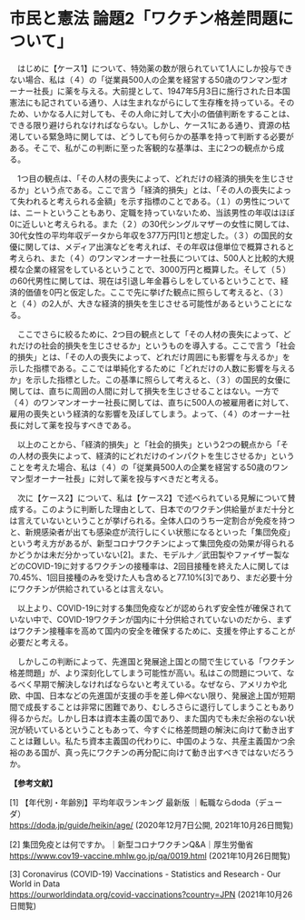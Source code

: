 # 市民と憲法 論題2「ワクチン格差問題について」

　はじめに【ケース1】について、特効薬の数が限られていて1人にしか投与できない場合、私は（４）の「従業員500人の企業を経営する50歳のワンマン型オーナー社長」に薬を与える。大前提として、1947年5月3日に施行された日本国憲法にも記されている通り、人は生まれながらにして生存権を持っている。そのため、いかなる人に対しても、その人命に対して大小の価値判断をすることは、できる限り避けられなければならない。しかし、ケース1にある通り、資源の枯渇している緊急時に関しては、どうしても何らかの基準を持って判断する必要がある。そこで、私がこの判断に至った客観的な基準は、主に2つの観点から成る。

　1つ目の観点は、「その人材の喪失によって、どれだけの経済的損失を生じさせるか」という点である。ここで言う「経済的損失」とは、「その人の喪失によって失われると考えられる金額」を示す指標のことである。（１）の男性については、ニートということもあり、定職を持っていないため、当該男性の年収はほぼ0に近しいと考えられる。また（２）の30代シングルマザーの女性に関しては、30代女性の平均年収データから年収を377万円[1]と想定した。（３）の国民的女優に関しては、メディア出演などを考えれば、その年収は億単位で概算されると考えられ、また（４）のワンマンオーナー社長については、500人と比較的大規模な企業の経営をしているということで、3000万円と概算した。そして（５）の60代男性に関しては、現在は引退し年金暮らしをしているということで、経済的価値を0円と仮定した。ここで先に挙げた観点に照らして考えると、（３）と（４）の2人が、大きな経済的損失を生じさせる可能性があるということになる。

　ここでさらに絞るために、2つ目の観点として「その人材の喪失によって、どれだけの社会的損失を生じさせるか」というものを導入する。ここで言う「社会的損失」とは、「その人の喪失によって、どれだけ周囲にも影響を与えるか」を示した指標である。ここでは単純化するために「どれだけの人数に影響を与えるか」を示した指標とした。この基準に照らして考えると、（３）の国民的女優に関しては、直ちに周囲の人間に対して損失を生じさせることはない。一方で（４）のワンマンオーナー社長に関しては、直ちに500人の被雇用者に対して、雇用の喪失という経済的な影響を及ぼしてしまう。よって、（４）のオーナー社長に対して薬を投与すべきである。

　以上のことから、「経済的損失」と「社会的損失」という2つの観点から「その人材の喪失によって、経済的にどれだけのインパクトを生じさせるか」ということを考えた場合、私は（４）の「従業員500人の企業を経営する50歳のワンマン型オーナー社長」に対して薬を投与すべきだと考える。

　次に【ケース2】について、私は【ケース2】で述べられている見解について賛成する。このように判断した理由として、日本でのワクチン供給量がまだ十分とは言えていないということが挙げられる。全体人口のうち一定割合が免疫を持つと、新規感染者が出ても感染症が流行しにくい状態になるといった「集団免疫」という考え方があるが、新型コロナワクチンによって集団免疫の効果が得られるかどうかは未だ分かっていない[2]。また、モデルナ／武田製やファイザー製などのCOVID-19に対するワクチンの接種率は、2回目接種を終えた人に関しては70.45%、1回目接種のみを受けた人も含めると77.10%[3]であり、まだ必要十分にワクチンが供給されているとは言えない。

　以上より、COVID-19に対する集団免疫などが認められず安全性が確保されていない中で、COVID-19ワクチンが国内に十分供給されていないのだから、まずはワクチン接種率を高めて国内の安全を確保するために、支援を停止することが必要だと考える。

　しかしこの判断によって、先進国と発展途上国との間で生じている「ワクチン格差問題」が、より深刻化してしまう可能性が高い。私はこの問題について、なるべく早期で解決しなければならないと考えている。なぜなら、アメリカや北欧、中国、日本などの先進国が支援の手を差し伸べない限り、発展途上国が短期間で成長することは非常に困難であり、むしろさらに退行してしまうこともあり得るからだ。しかし日本は資本主義の国であり、また国内でも未だ余裕のない状況が続いているということもあって、今すぐに格差問題の解決に向けて動き出すことは難しい。私たち資本主義国の代わりに、中国のような、共産主義国かつ余裕のある国が、真っ先にワクチンの再分配に向けて動き出すべきではないだろうか。


**【参考文献】**

[1] 【年代別・年齢別】平均年収ランキング 最新版 ｜転職ならdoda（デューダ）<br />
https://doda.jp/guide/heikin/age/ (2020年12月7日公開, 2021年10月26日閲覧)

[2] 集団免疫とは何ですか。｜新型コロナワクチンQ&A｜厚生労働省<br />
https://www.cov19-vaccine.mhlw.go.jp/qa/0019.html (2021年10月26日閲覧)

[3] Coronavirus (COVID-19) Vaccinations - Statistics and Research - Our World in Data<br />
https://ourworldindata.org/covid-vaccinations?country=JPN (2021年10月26日閲覧)
